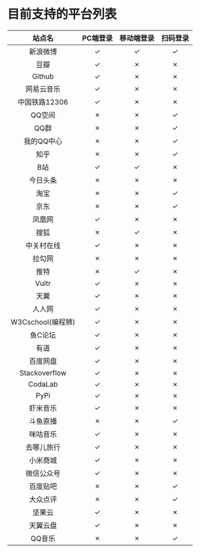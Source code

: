 # 目前支持的平台列表

|  站点名            | PC端登录 | 移动端登录  | 扫码登录    |
|  :----:            | :----:   | :----:      | :----:      |
|  新浪微博          | ✓        | ✓           | ✓           |
|  豆瓣              | ✓        | ✗           | ✗           |
|  Github            | ✓        | ✗           | ✗           |
|  网易云音乐        | ✓        | ✗           | ✗           |
|  中国铁路12306     | ✓        | ✗           | ✗           |
|  QQ空间            | ✗        | ✗           | ✓           |
|  QQ群              | ✗        | ✗           | ✓           |
|  我的QQ中心	     | ✗        | ✗           | ✓           |
|  知乎  		     | ✗        | ✗           | ✓           |
|  B站   		     | ✓        | ✓           | ✗           |
|  今日头条		     | ✗        | ✗           | ✗           |
|  淘宝              | ✗        | ✗           | ✓           |
|  京东              | ✗        | ✗           | ✓           |
|  凤凰网            | ✓        | ✗           | ✗           |
|  搜狐              | ✗        | ✓           | ✗           |
|  中关村在线        | ✓        | ✗           | ✗           |
|  拉勾网            | ✗        | ✗           | ✗           |
|  推特              | ✗        | ✓           | ✗           |
|  Vultr             | ✓        | ✗           | ✗           |
|  天翼              | ✓        | ✗           | ✗           |
|  人人网            | ✓        | ✗           | ✗           |
|  W3Cschool(编程狮) | ✓        | ✗           | ✗           |
|  鱼C论坛           | ✓        | ✗           | ✗           |
|  有道              | ✓        | ✗           | ✗           |
|  百度网盘          | ✓        | ✗           | ✗           |
|  Stackoverflow     | ✓        | ✗           | ✗           |
|  CodaLab           | ✓        | ✗           | ✗           |
|  PyPi              | ✓        | ✗           | ✗           |
|  虾米音乐          | ✓        | ✗           | ✗           |
|  斗鱼直播          | ✗        | ✗           | ✓           |
|  咪咕音乐          | ✓        | ✗           | ✗           |
|  去哪儿旅行        | ✓        | ✗           | ✗           |
|  小米商城          | ✓        | ✗           | ✗           |
|  微信公众号        | ✓        | ✗           | ✗           |
|  百度贴吧          | ✗        | ✗           | ✓           |
|  大众点评          | ✗        | ✗           | ✓           |
|  坚果云            | ✓        | ✗           | ✗           |
|  天翼云盘          | ✓        | ✗           | ✗           |
|  QQ音乐            | ✗        | ✗           | ✓           |